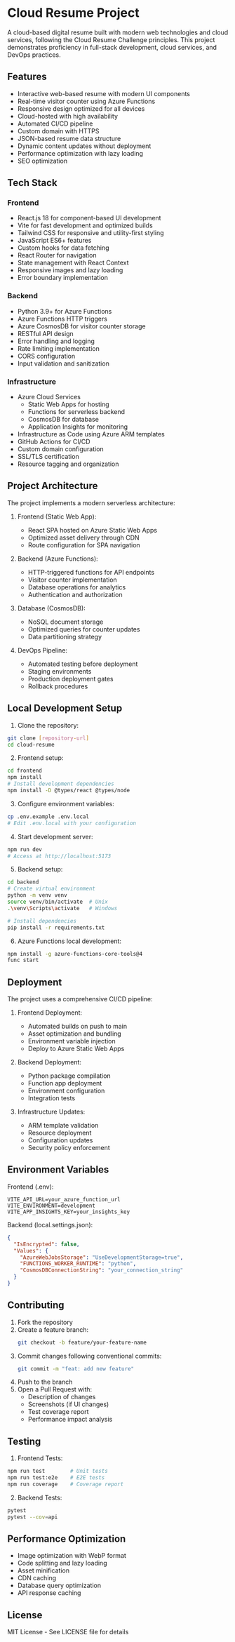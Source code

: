 # Cloud Resume Project

A cloud-based digital resume built with modern web technologies and cloud services, following the Cloud Resume Challenge principles. This project demonstrates proficiency in full-stack development, cloud services, and DevOps practices.

## Features

- Interactive web-based resume with modern UI components
- Real-time visitor counter using Azure Functions
- Responsive design optimized for all devices
- Cloud-hosted with high availability
- Automated CI/CD pipeline
- Custom domain with HTTPS
- JSON-based resume data structure
- Dynamic content updates without deployment
- Performance optimization with lazy loading
- SEO optimization

## Tech Stack

### Frontend
- React.js 18 for component-based UI development
- Vite for fast development and optimized builds
- Tailwind CSS for responsive and utility-first styling
- JavaScript ES6+ features
- Custom hooks for data fetching
- React Router for navigation
- State management with React Context
- Responsive images and lazy loading
- Error boundary implementation

### Backend
- Python 3.9+ for Azure Functions
- Azure Functions HTTP triggers
- Azure CosmosDB for visitor counter storage
- RESTful API design
- Error handling and logging
- Rate limiting implementation
- CORS configuration
- Input validation and sanitization

### Infrastructure
- Azure Cloud Services
  - Static Web Apps for hosting
  - Functions for serverless backend
  - CosmosDB for database
  - Application Insights for monitoring
- Infrastructure as Code using Azure ARM templates
- GitHub Actions for CI/CD
- Custom domain configuration
- SSL/TLS certification
- Resource tagging and organization

## Project Architecture

The project implements a modern serverless architecture:

1. Frontend (Static Web App):
   - React SPA hosted on Azure Static Web Apps
   - Optimized asset delivery through CDN
   - Route configuration for SPA navigation

2. Backend (Azure Functions):
   - HTTP-triggered functions for API endpoints
   - Visitor counter implementation
   - Database operations for analytics
   - Authentication and authorization

3. Database (CosmosDB):
   - NoSQL document storage
   - Optimized queries for counter updates
   - Data partitioning strategy

4. DevOps Pipeline:
   - Automated testing before deployment
   - Staging environments
   - Production deployment gates
   - Rollback procedures

## Local Development Setup

1. Clone the repository:
```bash
git clone [repository-url]
cd cloud-resume
```

2. Frontend setup:
```bash
cd frontend
npm install
# Install development dependencies
npm install -D @types/react @types/node
```

3. Configure environment variables:
```bash
cp .env.example .env.local
# Edit .env.local with your configuration
```

4. Start development server:
```bash
npm run dev
# Access at http://localhost:5173
```

5. Backend setup:
```bash
cd backend
# Create virtual environment
python -m venv venv
source venv/bin/activate  # Unix
.\venv\Scripts\activate   # Windows

# Install dependencies
pip install -r requirements.txt
```

6. Azure Functions local development:
```bash
npm install -g azure-functions-core-tools@4
func start
```

## Deployment

The project uses a comprehensive CI/CD pipeline:

1. Frontend Deployment:
   - Automated builds on push to main
   - Asset optimization and bundling
   - Environment variable injection
   - Deploy to Azure Static Web Apps

2. Backend Deployment:
   - Python package compilation
   - Function app deployment
   - Environment configuration
   - Integration tests

3. Infrastructure Updates:
   - ARM template validation
   - Resource deployment
   - Configuration updates
   - Security policy enforcement

## Environment Variables

Frontend (.env):
```plaintext
VITE_API_URL=your_azure_function_url
VITE_ENVIRONMENT=development
VITE_APP_INSIGHTS_KEY=your_insights_key
```

Backend (local.settings.json):
```json
{
  "IsEncrypted": false,
  "Values": {
    "AzureWebJobsStorage": "UseDevelopmentStorage=true",
    "FUNCTIONS_WORKER_RUNTIME": "python",
    "CosmosDBConnectionString": "your_connection_string"
  }
}
```

## Contributing

1. Fork the repository
2. Create a feature branch:
   ```bash
   git checkout -b feature/your-feature-name
   ```
3. Commit changes following conventional commits:
   ```bash
   git commit -m "feat: add new feature"
   ```
4. Push to the branch
5. Open a Pull Request with:
   - Description of changes
   - Screenshots (if UI changes)
   - Test coverage report
   - Performance impact analysis

## Testing

1. Frontend Tests:
```bash
npm run test        # Unit tests
npm run test:e2e    # E2E tests
npm run coverage    # Coverage report
```

2. Backend Tests:
```bash
pytest
pytest --cov=api
```

## Performance Optimization

- Image optimization with WebP format
- Code splitting and lazy loading
- Asset minification
- CDN caching
- Database query optimization
- API response caching

## License

MIT License - See LICENSE file for details


